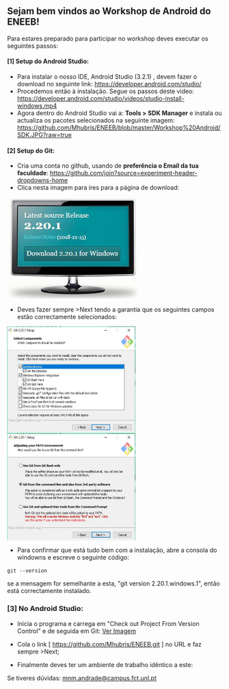 ## Sejam bem vindos ao Workshop de Android do ENEEB!

Para estares preparado para participar no workshop deves executar os seguintes passos:
#### [1] Setup do Android Studio:
* Para instalar o nosso IDE, Android Studio (3.2.1) , devem fazer o download no seguinte link: https://developer.android.com/studio/
* Procedemos então à instalação. Segue os passos deste video: https://developer.android.com/studio/videos/studio-install-windows.mp4
* Agora dentro do Android Studio vai a: **Tools > SDK Manager** e instala ou actualiza os pacotes selecionados na seguinte imagem:
https://github.com/Mhubris/ENEEB/blob/master/Workshop%20Android/SDK.JPG?raw=true

#### [2] Setup do Git:
* Cria uma conta no github, usando de **preferência o Email da tua faculdade**: https://github.com/join?source=experiment-header-dropdowns-home 
* Clica nesta imagem para ires para a página de download:

[![Git](https://github.com/Mhubris/ENEEB/blob/master/Workshop%20Android/git_1.JPG?raw=true)](https://git-scm.com/downloads)

* Deves fazer sempre >Next tendo a garantia que os seguintes campos estão correctamente selecionados:
<img align="left" width="300" height="250" src="https://github.com/Mhubris/ENEEB/blob/master/Workshop%20Android/git_2.JPG?raw=true">
<img align="center" width="300" height="250" src="https://github.com/Mhubris/ENEEB/blob/master/Workshop%20Android/git_3.JPG?raw=true">

* Para confirmar que está tudo bem com a instalação, abre a consola do windowns e escreve o seguinte código:
```
git --version
```
se a mensagem for semelhante a esta, "git version 2.20.1.windows.1", então está correctamente instalado.
### [3] No Android Studio:
* Inicia o programa e carrega em "Check out Project From Version Control" e de seguida em Git: [Ver Imagem](https://github.com/Mhubris/ENEEB/blob/master/Workshop%20Android/android_1.png?raw=true)

* Cola o link [ https://github.com/Mhubris/ENEEB.git ] no URL e faz sempre >Next;

* Finalmente deves ter um ambiente de trabalho idêntico a este: 

Se tiveres dúvidas:
mnm.andrade@campus.fct.unl.pt
